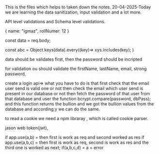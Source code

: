 This is the files which helps to taken down the notes.
20-04-2025-Today we are learning the data sanitization, input validation and a lot more.

API level validations and Schema level validations.

{
    name: "igmaz",
    rollNumer: 12
}


const data = req.body;

const abc = Object.keys(data).every((key)=>
        xys.includes(key);
)



data should be validates first, then the password should be incripted

for validation ou should validate the firstName, lastName, email, strong password, 



create a login api=> what you have to do is that first check that the email user send is valid one or not then check the email which user send is present in our database or not then fetch the password of that user from that database and user the function bcrypt.compare(password, dbPass);
and this function returns the bullion and we got the bullion values from the database and according;y we can do the same.




to read a cookie we need a npm libraray , which is called cookie parser.



jason web token(jwt), 


if app.use(a,b) = then first is work as req and second worked as res
if app.use(a,b,c) = then first is work as req, second is work as res and the third one is worked as next;
if(a,b,c,d) = a = error
